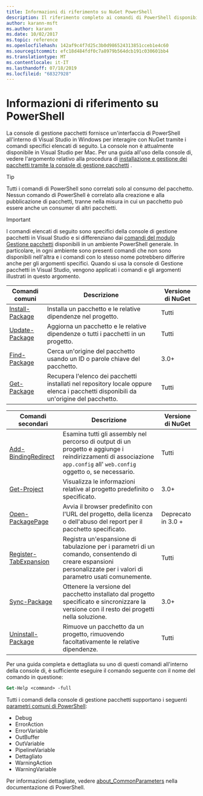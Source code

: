 ```yaml
---
title: Informazioni di riferimento su NuGet PowerShell
description: Il riferimento completo ai comandi di PowerShell disponibili nella console di gestione pacchetti NuGet in Visual Studio.
author: karann-msft
ms.author: karann
ms.date: 10/02/2017
ms.topic: reference
ms.openlocfilehash: 142af9c4f7d25c3b0d986524313851cceb1e4c60
ms.sourcegitcommit: efc18d484fdf0c7a8979b564dcb191c030601bb4
ms.translationtype: MT
ms.contentlocale: it-IT
ms.lasthandoff: 07/18/2019
ms.locfileid: "68327928"
---
```

# <a name="powershell-reference"></a>Informazioni di riferimento su PowerShell

La console di gestione pacchetti fornisce un'interfaccia di PowerShell all'interno di Visual Studio in Windows per interagire con NuGet tramite i comandi specifici elencati di seguito. La console non è attualmente disponibile in Visual Studio per Mac. Per una guida all'uso della console di, vedere l'argomento relativo alla procedura di [installazione e gestione dei pacchetti tramite la console di gestione pacchetti](../consume-packages/install-use-packages-powershell.md) .

> [!Tip]
> Tutti i comandi di PowerShell sono correlati solo al consumo del pacchetto. Nessun comando di PowerShell è correlato alla creazione e alla pubblicazione di pacchetti, tranne nella misura in cui un pacchetto può essere anche un consumer di altri pacchetti.

> [!Important]
> I comandi elencati di seguito sono specifici della console di gestione pacchetti in Visual Studio e si differenziano dai [comandi del modulo Gestione pacchetti](/powershell/module/packagemanagement/?view=powershell-6) disponibili in un ambiente PowerShell generale. In particolare, in ogni ambiente sono presenti comandi che non sono disponibili nell'altra e i comandi con lo stesso nome potrebbero differire anche per gli argomenti specifici. Quando si usa la console di Gestione pacchetti in Visual Studio, vengono applicati i comandi e gli argomenti illustrati in questo argomento.

| Comandi comuni | Descrizione | Versione di NuGet |
| --- | --- | --- |
| [Install-Package](ps-reference/ps-ref-install-package.md) | Installa un pacchetto e le relative dipendenze nel progetto. | Tutti |
| [Update-Package](ps-reference/ps-ref-update-package.md) | Aggiorna un pacchetto e le relative dipendenze o tutti i pacchetti in un progetto. | Tutti |
| [Find-Package](ps-reference/ps-ref-find-package.md) | Cerca un'origine del pacchetto usando un ID o parole chiave del pacchetto. | 3.0+ |
| [Get-Package](ps-reference/ps-ref-get-package.md) | Recupera l'elenco dei pacchetti installati nel repository locale oppure elenca i pacchetti disponibili da un'origine del pacchetto. | Tutti |

| Comandi secondari | Descrizione | Versione di NuGet |
| --- | --- | --- |
| [Add-BindingRedirect](ps-reference/ps-ref-add-bindingredirect.md) | Esamina tutti gli assembly nel percorso di output di un progetto e aggiunge i reindirizzamenti di associazione `app.config` all' `web.config` oggetto o, se necessario. | Tutti |
| [Get-Project](ps-reference/ps-ref-get-project.md) | Visualizza le informazioni relative al progetto predefinito o specificato. | 3.0+ |
| [Open-PackagePage](ps-reference/ps-ref-open-packagepage.md) | Avvia il browser predefinito con l'URL del progetto, della licenza o dell'abuso del report per il pacchetto specificato. | Deprecato in 3.0 + |
| [Register-TabExpansion](ps-reference/ps-ref-register-tabexpansion.md) | Registra un'espansione di tabulazione per i parametri di un comando, consentendo di creare espansioni personalizzate per i valori di parametro usati comunemente. | Tutti |
| [Sync-Package](ps-reference/ps-ref-sync-package.md) | Ottenere la versione del pacchetto installato dal progetto specificato e sincronizzare la versione con il resto dei progetti nella soluzione. | 3.0+ |
| [Uninstall-Package](ps-reference/ps-ref-uninstall-package.md) | Rimuove un pacchetto da un progetto, rimuovendo facoltativamente le relative dipendenze. | Tutti |

Per una guida completa e dettagliata su uno di questi comandi all'interno della console di, è sufficiente eseguire il comando seguente con il nome del comando in questione:

```ps
Get-Help <command> -full
```

Tutti i comandi della console di gestione pacchetti supportano i seguenti [parametri comuni di PowerShell](http://go.microsoft.com/fwlink/?LinkID=113216):

- Debug
- ErrorAction
- ErrorVariable
- OutBuffer
- OutVariable
- PipelineVariable
- Dettagliato
- WarningAction
- WarningVariable

Per informazioni dettagliate, vedere [about_CommonParameters](http://go.microsoft.com/fwlink/?LinkID=113216) nella documentazione di PowerShell.
